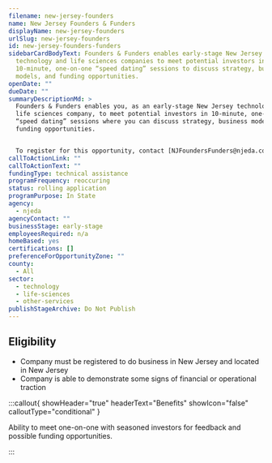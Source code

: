 ```yaml
---
filename: new-jersey-founders
name: New Jersey Founders & Funders
displayName: new-jersey-founders
urlSlug: new-jersey-founders
id: new-jersey-founders-funders
sidebarCardBodyText: Founders & Funders enables early-stage New Jersey
  technology and life sciences companies to meet potential investors in
  10-minute, one-on-one “speed dating” sessions to discuss strategy, business
  models, and funding opportunities.
openDate: ""
dueDate: ""
summaryDescriptionMd: >
  Founders & Funders enables you, as an early-stage New Jersey technology or
  life sciences company, to meet potential investors in 10-minute, one-on-one
  “speed dating” sessions where you can discuss strategy, business models, and
  funding opportunities.


  To register for this opportunity, contact [NJFoundersFunders@njeda.com](mailto:NJFoundersFunders@njeda.com).
callToActionLink: ""
callToActionText: ""
fundingType: technical assistance
programFrequency: reoccuring
status: rolling application
programPurpose: In State
agency:
  - njeda
agencyContact: ""
businessStage: early-stage
employeesRequired: n/a
homeBased: yes
certifications: []
preferenceForOpportunityZone: ""
county:
  - All
sector:
  - technology
  - life-sciences
  - other-services
publishStageArchive: Do Not Publish
---
```


## Eligibility

- Company must be registered to do business in New Jersey and located in New Jersey
- Company is able to demonstrate some signs of financial or operational traction

:::callout{ showHeader="true" headerText="Benefits" showIcon="false" calloutType="conditional" }

Ability to meet one-on-one with seasoned investors for feedback and possible funding opportunities.

:::
